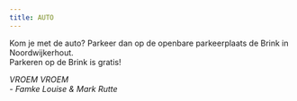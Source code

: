 ```yaml
---
title: AUTO
---
```

Kom je met de auto? Parkeer dan op de openbare parkeerplaats de Brink in Noordwijkerhout. \
Parkeren op de Brink is gratis!

*VROEM VROEM* \
*\- Famke Louise & Mark Rutte*